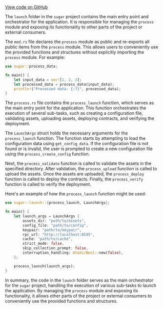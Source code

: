 [View code on GitHub](https://github.com/metaplex-foundation/sugar/.autodoc/docs/json/src/launch)

The `launch` folder in the `sugar` project contains the main entry point and orchestrator for the application. It is responsible for managing the `process` module and exposing its functionality to other parts of the project or external consumers.

The `mod.rs` file declares the `process` module as public and re-exports all public items from the `process` module. This allows users to conveniently use the provided functions and structures without explicitly importing the `process` module. For example:

```rust
use sugar::process_data;

fn main() {
    let input_data = vec![1, 2, 3];
    let processed_data = process_data(input_data);
    println!("Processed data: {:?}", processed_data);
}
```

The `process.rs` file contains the `process_launch` function, which serves as the main entry point for the application. This function orchestrates the execution of several sub-tasks, such as creating a configuration file, validating assets, uploading assets, deploying contracts, and verifying the deployment.

The `LaunchArgs` struct holds the necessary arguments for the `process_launch` function. The function starts by attempting to load the configuration data using `get_config_data`. If the configuration file is not found or is invalid, the user is prompted to create a new configuration file using the `process_create_config` function.

Next, the `process_validate` function is called to validate the assets in the specified directory. After validation, the `process_upload` function is called to upload the assets. Once the assets are uploaded, the `process_deploy` function is called to deploy the contracts. Finally, the `process_verify` function is called to verify the deployment.

Here's an example of how the `process_launch` function might be used:

```rust
use sugar::launch::{process_launch, LaunchArgs};

fn main() {
    let launch_args = LaunchArgs {
        assets_dir: "path/to/assets",
        config_file: "path/to/config",
        keypair: "path/to/keypair",
        rpc_url: "http://localhost:8545",
        cache: "path/to/cache",
        strict_mode: false,
        skip_collection_prompt: false,
        interruption_handling: AtomicBool::new(false),
    };

    process_launch(launch_args);
}
```

In summary, the code in the `launch` folder serves as the main orchestrator for the `sugar` project, handling the execution of various sub-tasks to launch the application. By managing the `process` module and exposing its functionality, it allows other parts of the project or external consumers to conveniently use the provided functions and structures.
